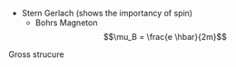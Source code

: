 - Stern Gerlach (shows the importancy of spin)
	- Bohrs Magneton $$\mu_B = \frac{e \hbar}{2m}$$

Gross strucure 